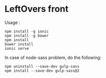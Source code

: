 # LeftOvers front

Usage :
```
npm install -g ionic
npm install -g bower
npm install
bower install
ionic serve
```

In case of node-sass problem, do the following:
```
npm uninstall --save-dev gulp-sass
npm install --save-dev gulp-sass@2
```
